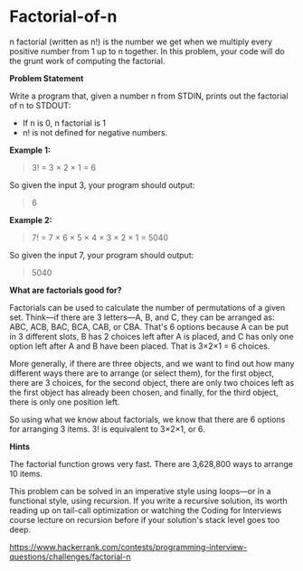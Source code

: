 # Factorial-of-n 

n factorial (written as n!) is the number we get when we multiply every positive number from 1 up to n together. In this problem, your code will do the grunt work of computing the factorial.

**Problem Statement**

Write a program that, given a number n from STDIN, prints out the factorial of n to STDOUT:

- If n is 0, n factorial is 1
- n! is not defined for negative numbers.

**Example 1:**

> 3! = 3 × 2 × 1 = 6

So given the input 3, your program should output:

> 6

**Example 2:**

> 7! = 7 × 6 × 5 × 4 × 3 × 2 × 1 = 5040

So given the input 7, your program should output:

> 5040

**What are factorials good for?**

Factorials can be used to calculate the number of permutations of a given set. Think—if there are 3 letters—A, B, and C, they can be arranged as: ABC, ACB, BAC, BCA, CAB, or CBA. That's 6 options because A can be put in 3 different slots, B has 2 choices left after A is placed, and C has only one option left after A and B have been placed. That is 3×2×1 = 6 choices.

More generally, if there are three objects, and we want to find out how many different ways there are to arrange (or select them), for the first object, there are 3 choices, for the second object, there are only two choices left as the first object has already been chosen, and finally, for the third object, there is only one position left.

So using what we know about factorials, we know that there are 6 options for arranging 3 items. 3! is equivalent to 3×2×1, or 6.

**Hints**

The factorial function grows very fast. There are 3,628,800 ways to arrange 10 items.

This problem can be solved in an imperative style using loops—or in a functional style, using recursion. If you write a recursive solution, its worth reading up on tail-call optimization or watching the Coding for Interviews course lecture on recursion before if your solution's stack level goes too deep.

https://www.hackerrank.com/contests/programming-interview-questions/challenges/factorial-n
